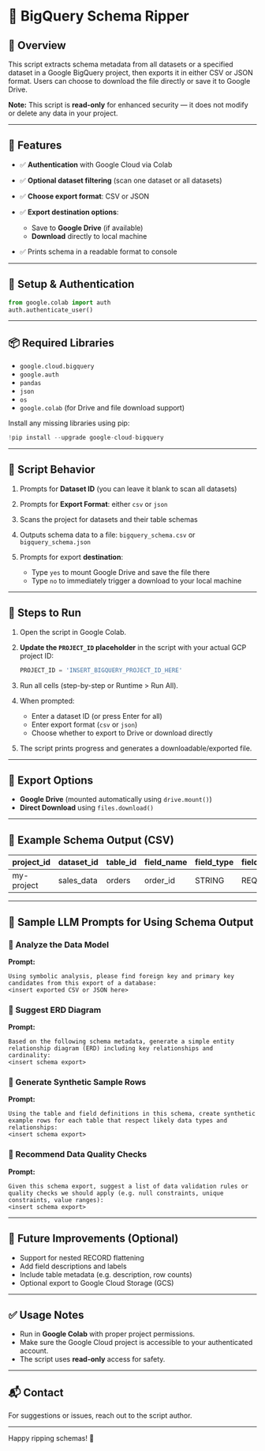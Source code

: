 # 📘 BigQuery Schema Ripper

## 🚀 Overview

This script extracts schema metadata from all datasets or a specified dataset in a Google BigQuery project, then exports it in either CSV or JSON format. Users can choose to download the file directly or save it to Google Drive.

**Note:** This script is **read-only** for enhanced security — it does not modify or delete any data in your project.

---

## 🔧 Features

* ✅ **Authentication** with Google Cloud via Colab
* ✅ **Optional dataset filtering** (scan one dataset or all datasets)
* ✅ **Choose export format**: CSV or JSON
* ✅ **Export destination options**:

  * Save to **Google Drive** (if available)
  * **Download** directly to local machine
* ✅ Prints schema in a readable format to console

---

## 💠 Setup & Authentication

```python
from google.colab import auth
auth.authenticate_user()
```

---

## 📦 Required Libraries

* `google.cloud.bigquery`
* `google.auth`
* `pandas`
* `json`
* `os`
* `google.colab` (for Drive and file download support)

Install any missing libraries using pip:

```python
!pip install --upgrade google-cloud-bigquery
```

---

## 🧠 Script Behavior

1. Prompts for **Dataset ID** (you can leave it blank to scan all datasets)
2. Prompts for **Export Format**: either `csv` or `json`
3. Scans the project for datasets and their table schemas
4. Outputs schema data to a file: `bigquery_schema.csv` or `bigquery_schema.json`
5. Prompts for export **destination**:

   * Type `yes` to mount Google Drive and save the file there
   * Type `no` to immediately trigger a download to your local machine

---

## 📄 Steps to Run

1. Open the script in Google Colab.
2. **Update the `PROJECT_ID` placeholder** in the script with your actual GCP project ID:

   ```python
   PROJECT_ID = 'INSERT_BIGQUERY_PROJECT_ID_HERE'
   ```
3. Run all cells (step-by-step or Runtime > Run All).
4. When prompted:

   * Enter a dataset ID (or press Enter for all)
   * Enter export format (`csv` or `json`)
   * Choose whether to export to Drive or download directly
5. The script prints progress and generates a downloadable/exported file.

---

## 📄 Export Options

* **Google Drive** (mounted automatically using `drive.mount()`)
* **Direct Download** using `files.download()`

---

## 📁 Example Schema Output (CSV)

| project\_id | dataset\_id | table\_id | field\_name | field\_type | field\_mode |
| ----------- | ----------- | --------- | ----------- | ----------- | ----------- |
| my-project  | sales\_data | orders    | order\_id   | STRING      | REQUIRED    |

---

## 💬 Sample LLM Prompts for Using Schema Output

### 🔹 Analyze the Data Model

**Prompt:**

```
Using symbolic analysis, please find foreign key and primary key candidates from this export of a database:
<insert exported CSV or JSON here>
```

### 🔹 Suggest ERD Diagram

**Prompt:**

```
Based on the following schema metadata, generate a simple entity relationship diagram (ERD) including key relationships and cardinality:
<insert schema export>
```

### 🔹 Generate Synthetic Sample Rows

**Prompt:**

```
Using the table and field definitions in this schema, create synthetic example rows for each table that respect likely data types and relationships:
<insert schema export>
```

### 🔹 Recommend Data Quality Checks

**Prompt:**

```
Given this schema export, suggest a list of data validation rules or quality checks we should apply (e.g. null constraints, unique constraints, value ranges):
<insert schema export>
```

---

## 🔄 Future Improvements (Optional)

* Support for nested RECORD flattening
* Add field descriptions and labels
* Include table metadata (e.g. description, row counts)
* Optional export to Google Cloud Storage (GCS)

---

## ✅ Usage Notes

* Run in **Google Colab** with proper project permissions.
* Make sure the Google Cloud project is accessible to your authenticated account.
* The script uses **read-only** access for safety.

---

## 📬 Contact

For suggestions or issues, reach out to the script author.

---

Happy ripping schemas! 🎉

